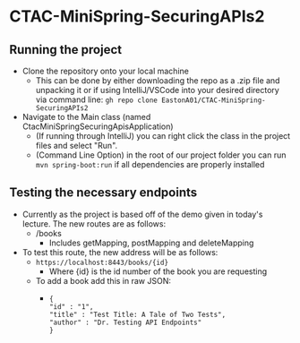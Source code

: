 # CTAC-MiniSpring-SecuringAPIs2

## Running the project

- Clone the repository onto your local machine
    - This can be done by either downloading the repo as a .zip file and unpacking it or if using IntelliJ/VSCode
      into your desired directory via command line: ```gh repo clone EastonA01/CTAC-MiniSpring-SecuringAPIs2```
- Navigate to the Main class (named CtacMiniSpringSecuringApisApplication)
    - (If running through IntelliJ) you can right click the class in the project files and select "Run".
    - (Command Line Option) in the root of our project folder you can run ```mvn spring-boot:run``` if all dependencies
      are properly installed

## Testing the necessary endpoints
- Currently as the project is based off of the demo given in today's lecture. The new routes are as follows:
  - /books
    - Includes getMapping, postMapping and deleteMapping
- To test this route, the new address will be as follows:
  - ```https://localhost:8443/books/{id}```
    - Where {id} is the id number of the book you are requesting
  - To add a book add this in raw JSON:
    - ```
      {
      "id" : "1",
      "title" : "Test Title: A Tale of Two Tests",
      "author" : "Dr. Testing API Endpoints"
      }
      ```